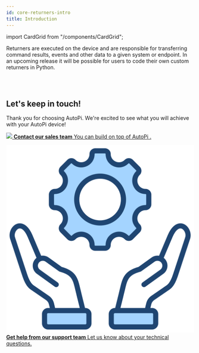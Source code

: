 ```yaml
---
id: core-returners-intro
title: Introduction
---
```

import CardGrid from "/components/CardGrid";

Returners are executed on the device and are responsible for transferring command results, events and other data to a given system or endpoint. In an upcoming release it will be possible for users to code their own custom returners in Python.

<br>
</br>

## Let's keep in touch!
Thank you for choosing AutoPi. We're excited to see what you will achieve with your AutoPi device! 
<CardGrid home>

[![](/img/shared/favicon.ico) **Contact our sales team** You can build on top of AutoPi .](https://www.autopi.io/contact/)

[![](/img/shared/support_icon.png) **Get help from our support team** Let us know about your technical questions.](https://www.autopi.io/support/)

</CardGrid>